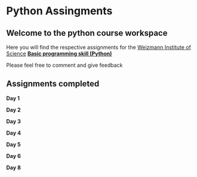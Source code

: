 # Python Assingments

## Welcome to the python course workspace

Here you will find the respective assignments for the [Weizmann Institute of Science](https://www.weizmann.ac.il/pages/) [**Basic programming skill (Python)**](https://erez.weizmann.ac.il/apx/r/ws1/186/30?pid=15125&pprev=14987)

Please feel free to comment and give feedback

## Assignments completed

**Day 1**

**Day 2**

**Day 3**

**Day 4**

**Day 5**

**Day 6**

**Day 8**
